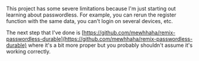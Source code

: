 This project has some severe limitations because I'm just starting out learning about passwordless. For example, you can rerun the register function with the same data, you can't login on several devices, etc. 

The next step that I've done is [https://github.com/mewhhaha/remix-passwordless-durable](https://github.com/mewhhaha/remix-passwordless-durable) where it's a bit more proper but you probably shouldn't assume it's working correctly.
